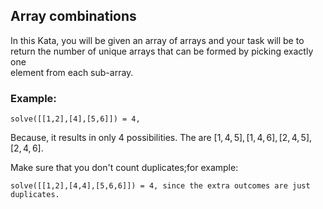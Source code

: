 ## Array combinations

In this Kata, you will be given an array of arrays and your task will be to  
return the number of unique arrays that can be formed by picking exactly one  
element from each sub-array.

### Example:

    solve([[1,2],[4],[5,6]]) = 4,

Because, it results in only 4 possibilities. The are $[1,4,5],[1,4,6],[2,4,5],[2,4,6]$.

Make sure that you don't count duplicates;for example: 

    solve([[1,2],[4,4],[5,6,6]]) = 4, since the extra outcomes are just  
    duplicates. 

